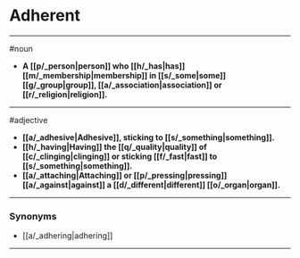 # Adherent
---
#noun
- **A [[p/_person|person]] who [[h/_has|has]] [[m/_membership|membership]] in [[s/_some|some]] [[g/_group|group]], [[a/_association|association]] or [[r/_religion|religion]].**
---
#adjective
- **[[a/_adhesive|Adhesive]], sticking to [[s/_something|something]].**
- **[[h/_having|Having]] the [[q/_quality|quality]] of [[c/_clinging|clinging]] or sticking [[f/_fast|fast]] to [[s/_something|something]].**
- **[[a/_attaching|Attaching]] or [[p/_pressing|pressing]] [[a/_against|against]] a [[d/_different|different]] [[o/_organ|organ]].**
---
### Synonyms
- [[a/_adhering|adhering]]
---
